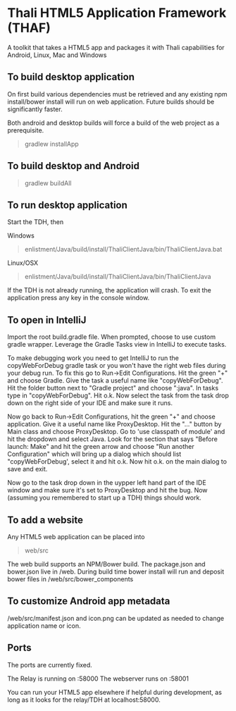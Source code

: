 Thali HTML5 Application Framework (THAF)
========================================

A toolkit that takes a HTML5 app and packages it with Thali capabilities for Android, Linux, Mac and Windows

To build desktop application
----------------------------
On first build various dependencies must be retrieved and any existing npm install/bower install will run on web application.  Future builds should be significantly faster.

Both android and desktop builds will force a build of the web project as a prerequisite.

>gradlew installApp

To build desktop and Android
----------------------------
>gradlew buildAll

To run desktop application
--------------------------
Start the TDH, then

Windows
>enlistment/Java/build/install/ThaliClientJava/bin/ThaliClientJava.bat

Linux/OSX
>enlistment/Java/build/install/ThaliClientJava/bin/ThaliClientJava

If the TDH is not already running, the application will crash.  To exit the application press any key in the console window.

To open in IntelliJ
-------------------
Import the root build.gradle file.  When prompted, choose to use custom gradle wrapper.  Leverage the Gradle Tasks view in IntelliJ to execute tasks.

To make debugging work you need to get IntelliJ to run the copyWebForDebug gradle task or you won't have the right web files during your debug run. To fix this go to Run->Edit Configurations. Hit the green "+" and choose Gradle. Give the task a useful name like "copyWebForDebug". Hit the folder button next to "Gradle project" and choose ":java". In tasks type in "copyWebForDebug". Hit o.k. Now select the task from the task drop down on the right side of your IDE and make sure it runs.

Now go back to Run->Edit Configurations, hit the green "+" and choose application. Give it a useful name like ProxyDesktop. Hit the "..." button by Main class and choose ProxyDesktop. Go to 'use classpath of module' and hit the dropdown and select Java. Look for the section that says "Before launch: Make" and hit the green arrow and choose "Run another Configuration" which will bring up a dialog which should list "copyWebForDebug', select it and hit o.k. Now hit o.k. on the main dialog to save and exit.

Now go to the task drop down in the uypper left hand part of the IDE window and make sure it's set to ProxyDesktop and hit the bug. Now (assuming you remembered to start up a TDH) things should work.

To add a website
----------------
Any HTML5 web application can be placed into 
>web/src

The web build supports an NPM/Bower build.  The package.json and bower.json live in /web.  During build time bower install will run and deposit bower files in /web/src/bower_components

To customize Android app metadata
---------------------------------
/web/src/manifest.json and icon.png can be updated as needed to change application name or icon.

Ports
-----
The ports are currently fixed.  

The Relay is running on :58000
The webserver runs on :58001

You can run your HTML5 app elsewhere if helpful during development, as long as it looks for the relay/TDH at localhost:58000.
